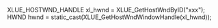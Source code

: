 XLUE_HOSTWND_HANDLE xl_hwnd = XLUE_GetHostWndByID("xxx");
HWND hwnd = static_cast<HWND>(XLUE_GetHostWndWindowHandle(xl_hwnd));
